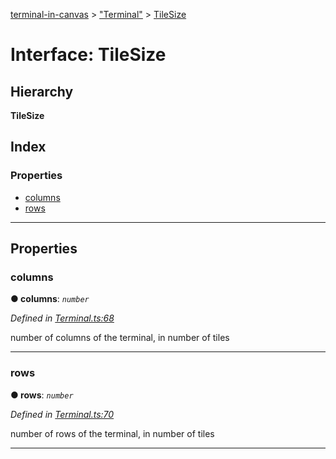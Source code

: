 [terminal-in-canvas](../README.md) > ["Terminal"](../modules/_terminal_.md) > [TileSize](../interfaces/_terminal_.tilesize.md)

# Interface: TileSize

## Hierarchy

**TileSize**

## Index

### Properties

* [columns](_terminal_.tilesize.md#columns)
* [rows](_terminal_.tilesize.md#rows)

---

## Properties

<a id="columns"></a>

###  columns

**● columns**: *`number`*

*Defined in [Terminal.ts:68](https://github.com/danikaze/terminal-in-canvas/blob/13134dd/src/Terminal.ts#L68)*

number of columns of the terminal, in number of tiles

___
<a id="rows"></a>

###  rows

**● rows**: *`number`*

*Defined in [Terminal.ts:70](https://github.com/danikaze/terminal-in-canvas/blob/13134dd/src/Terminal.ts#L70)*

number of rows of the terminal, in number of tiles

___

